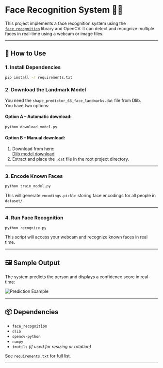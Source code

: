 # Face Recognition System 🧠📸

This project implements a face recognition system using the [`face_recognition`](https://github.com/ageitgey/face_recognition) library and OpenCV. It can detect and recognize multiple faces in real-time using a webcam or image files.

---

## 🚀 How to Use

### 1. Install Dependencies

```bash
pip install -r requirements.txt
```

### 2. Download the Landmark Model

You need the `shape_predictor_68_face_landmarks.dat` file from Dlib.  
You have two options:

#### Option A – Automatic download:

```bash
python download_model.py
```

#### Option B – Manual download:

1. Download from here:  
   [Dlib model download](http://dlib.net/files/shape_predictor_68_face_landmarks.dat.bz2)
2. Extract and place the `.dat` file in the root project directory.

---

### 3. Encode Known Faces

```bash
python train_model.py
```

This will generate `encodings.pickle` storing face encodings for all people in `dataset/`.

---

### 4. Run Face Recognition

```bash
python recognize.py
```

This script will access your webcam and recognize known faces in real time.

---
## 🖼️ Sample Output

The system predicts the person and displays a confidence score in real-time:

![Prediction Example](linkedin_recognition.png)

---
## 📦 Dependencies

- `face_recognition`
- `dlib`
- `opencv-python`
- `numpy`
- `imutils` *(if used for resizing or rotation)*

See `requirements.txt` for full list.

---


